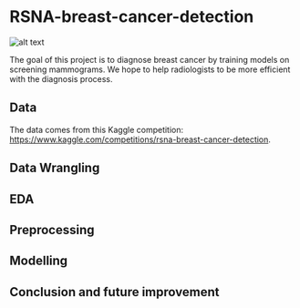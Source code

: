 # RSNA-breast-cancer-detection

![alt text](
https://github.com/nhongphuc/RSNA-breast-cancer-detection/blob/main/TitlePic.png?raw=true)


The goal of this project is to diagnose breast cancer by training models on screening mammograms. We hope to help radiologists to be more efficient with the
diagnosis process.

## Data

The data comes from this Kaggle competition:
https://www.kaggle.com/competitions/rsna-breast-cancer-detection. 

## Data Wrangling

## EDA

## Preprocessing

## Modelling

## Conclusion and future improvement
